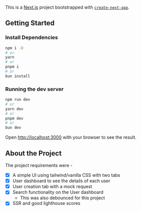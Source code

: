 This is a [Next.js](https://nextjs.org/) project bootstrapped with [`create-next-app`](https://github.com/vercel/next.js/tree/canary/packages/create-next-app).

## Getting Started
### Install Dependencies

```bash
npm i -D
# or
yarn
# or
pnpm i
# or
bun install
```

### Running the dev server

```bash
npm run dev
# or
yarn dev
# or
pnpm dev
# or
bun dev
```

Open [http://localhost:3000](http://localhost:3000) with your browser to see the result.


## About the Project
The project requirements were - 

- [x] A simple UI using tailwind/vanilla CSS with two tabs
- [x] User dashboard to see the details of each user
- [x] User creation tab with a mock request
- [x] Search functionality on the User dashboard 
  - This was also debounced for this project
- [x] SSR and good lighthouse scores
